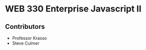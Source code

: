 <h1>WEB 330 Enterprise Javascript II</h1>
<h2>Contributors</h2>
<ul>
  <li>Professor Krasso</li>
  <li>Steve Culmer</li>
</ul>
